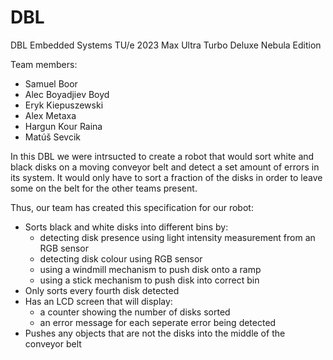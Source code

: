 # DBL
DBL Embedded Systems TU/e 2023 Max Ultra Turbo Deluxe Nebula Edition

Team members:
- Samuel Boor
- Alec Boyadjiev Boyd
- Eryk Kiepuszewski
- Alex Metaxa
- Hargun Kour Raina
- Matúš Sevcik

In this DBL we were intrsucted to create a robot that would sort white and black disks on a moving conveyor belt and detect a set amount of errors in its system. It would only have to sort a fraction of the disks in order to leave some on the belt for the other teams present.

Thus, our team has created this specification for our robot:
- Sorts black and white disks into different bins by:
    - detecting disk presence using light intensity measurement from an RGB sensor
    - detecting disk colour using RGB sensor
    - using a windmill mechanism to push disk onto a ramp
    - using a stick mechanism to push disk into correct bin
- Only sorts every fourth disk detected
- Has an LCD screen that will display:
    - a counter showing the number of disks sorted
    - an error message for each seperate error being detected
- Pushes any objects that are not the disks into the middle of the conveyor belt
